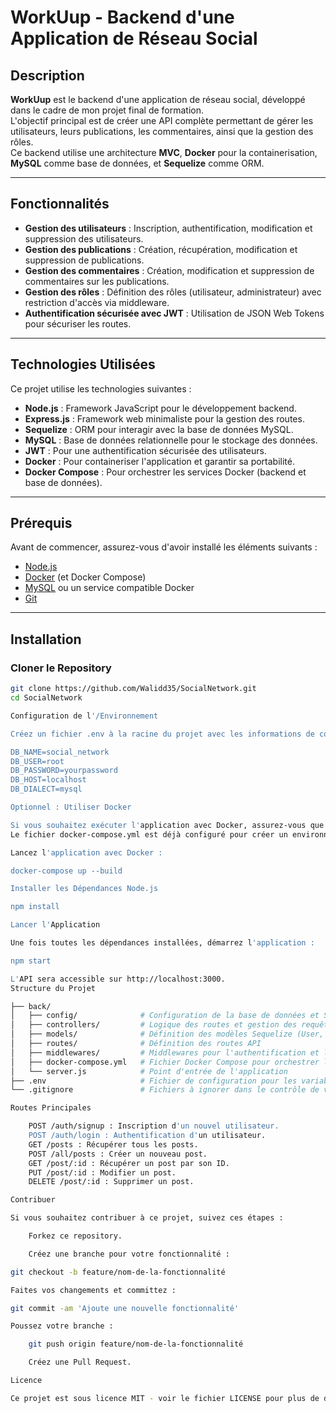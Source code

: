 # WorkUup - Backend d'une Application de Réseau Social

## Description

**WorkUup** est le backend d'une application de réseau social, développé dans le cadre de mon projet final de formation.  
L'objectif principal est de créer une API complète permettant de gérer les utilisateurs, leurs publications, les commentaires, ainsi que la gestion des rôles.  
Ce backend utilise une architecture **MVC**, **Docker** pour la containerisation, **MySQL** comme base de données, et **Sequelize** comme ORM.

---

## Fonctionnalités

- **Gestion des utilisateurs** : Inscription, authentification, modification et suppression des utilisateurs.
- **Gestion des publications** : Création, récupération, modification et suppression de publications.
- **Gestion des commentaires** : Création, modification et suppression de commentaires sur les publications.
- **Gestion des rôles** : Définition des rôles (utilisateur, administrateur) avec restriction d'accès via middleware.
- **Authentification sécurisée avec JWT** : Utilisation de JSON Web Tokens pour sécuriser les routes.

---

## Technologies Utilisées

Ce projet utilise les technologies suivantes :

- **Node.js** : Framework JavaScript pour le développement backend.
- **Express.js** : Framework web minimaliste pour la gestion des routes.
- **Sequelize** : ORM pour interagir avec la base de données MySQL.
- **MySQL** : Base de données relationnelle pour le stockage des données.
- **JWT** : Pour une authentification sécurisée des utilisateurs.
- **Docker** : Pour containeriser l'application et garantir sa portabilité.
- **Docker Compose** : Pour orchestrer les services Docker (backend et base de données).

---

## Prérequis

Avant de commencer, assurez-vous d'avoir installé les éléments suivants :

- [Node.js](https://nodejs.org/)
- [Docker](https://www.docker.com/) (et Docker Compose)
- [MySQL](https://www.mysql.com/) ou un service compatible Docker
- [Git](https://git-scm.com/)

---

## Installation

### Cloner le Repository

```bash
git clone https://github.com/Walidd35/SocialNetwork.git
cd SocialNetwork

Configuration de l'/Environnement

Créez un fichier .env à la racine du projet avec les informations de connexion à la base de données :

DB_NAME=social_network
DB_USER=root
DB_PASSWORD=yourpassword
DB_HOST=localhost
DB_DIALECT=mysql

Optionnel : Utiliser Docker

Si vous souhaitez exécuter l'application avec Docker, assurez-vous que Docker est installé.
Le fichier docker-compose.yml est déjà configuré pour créer un environnement contenant le backend et MySQL.

Lancez l'application avec Docker :

docker-compose up --build

Installer les Dépendances Node.js

npm install

Lancer l'Application

Une fois toutes les dépendances installées, démarrez l'application :

npm start

L'API sera accessible sur http://localhost:3000.
Structure du Projet

├── back/
│   ├── config/              # Configuration de la base de données et Sequelize
│   ├── controllers/         # Logique des routes et gestion des requêtes
│   ├── models/              # Définition des modèles Sequelize (User, Post, Comment, Role)
│   ├── routes/              # Définition des routes API
│   ├── middlewares/         # Middlewares pour l'authentification et l'autorisation
│   ├── docker-compose.yml   # Fichier Docker Compose pour orchestrer les containers
│   └── server.js            # Point d'entrée de l'application
├── .env                     # Fichier de configuration pour les variables d'environnement
└── .gitignore               # Fichiers à ignorer dans le contrôle de version

Routes Principales

    POST /auth/signup : Inscription d'un nouvel utilisateur.
    POST /auth/login : Authentification d'un utilisateur.
    GET /posts : Récupérer tous les posts.
    POST /all/posts : Créer un nouveau post.
    GET /post/:id : Récupérer un post par son ID.
    PUT /post/:id : Modifier un post.
    DELETE /post/:id : Supprimer un post.

Contribuer

Si vous souhaitez contribuer à ce projet, suivez ces étapes :

    Forkez ce repository.

    Créez une branche pour votre fonctionnalité :

git checkout -b feature/nom-de-la-fonctionnalité

Faites vos changements et committez :

git commit -am 'Ajoute une nouvelle fonctionnalité'

Poussez votre branche :

    git push origin feature/nom-de-la-fonctionnalité

    Créez une Pull Request.

Licence

Ce projet est sous licence MIT - voir le fichier LICENSE pour plus de détails.
